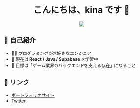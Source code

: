 <h1 align="center">こんにちは、kina です 👋</h1>

<p align="center">
  <img src="https://readme-typing-svg.herokuapp.com?center=true&lines=Passionate+Programmer;Fullstack+Engineer;React+%26+Java+Lover" />
</p>

## 💫 自己紹介

- 🧑‍💻 プログラミングが大好きなエンジニア
- 🌱 現在は **React / Java / Supabase** を学習中
- 🎯 目標は「ゲーム業界のバックエンドを支える存在」になること

## 🔗 リンク

- [ポートフォリオサイト](https://kina.dev)
- [Twitter](https://twitter.com/your_twitter)
